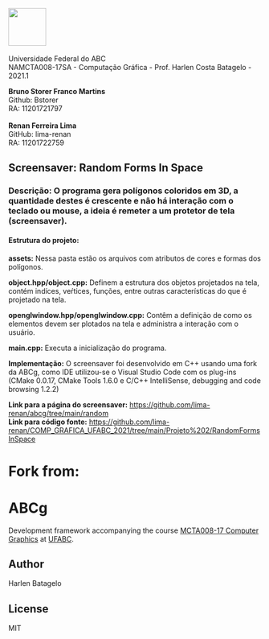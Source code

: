  <img src="https://upload.wikimedia.org/wikipedia/commons/e/ee/Ufabc_logo.png" width="75"/> <br /> <br /> Universidade Federal do ABC <br />
NAMCTA008-17SA - Computação Gráfica - Prof. Harlen Costa Batagelo - 2021.1



**Bruno Storer Franco Martins** <br /> Github: Bstorer <br /> RA: 11201721797 <br /> <br />
**Renan Ferreira Lima** <br /> GitHub: lima-renan	<br /> RA: 11201722759


## Screensaver: Random Forms In Space <br />
### Descrição: O programa gera polígonos coloridos em 3D, a quantidade destes é crescente e não há interação com o teclado ou mouse, a ideia é remeter a um protetor de tela (screensaver).


#### Estrutura do projeto: <br />
**assets:** Nessa pasta estão os arquivos com atributos de cores e formas dos polígonos.

**object.hpp/object.cpp:** Definem a estrutura dos objetos projetados na tela, contém indíces, veŕtices, funções, entre outras características do que é projetado na tela.

**openglwindow.hpp/openglwindow.cpp:** Contêm a definição de como os elementos devem ser plotados na tela e administra a interação com o usuário. 

**main.cpp:** Executa a inicialização do programa.

**Implementação:** O screensaver foi desenvolvido em C++ usando uma fork da ABCg, como IDE utilizou-se o Visual Studio Code com os plug-ins (CMake 0.0.17, CMake Tools 1.6.0 e C/C++ IntelliSense, debugging and code browsing 1.2.2)

**Link para a página do screensaver:** <https://github.com/lima-renan/abcg/tree/main/random> <br />
**Link para código fonte:**  <https://github.com/lima-renan/COMP_GRAFICA_UFABC_2021/tree/main/Projeto%202/RandomFormsInSpace>







# Fork from: <br />
# ABCg

Development framework accompanying the course [MCTA008-17 Computer Graphics](http://professor.ufabc.edu.br/~harlen.batagelo/cg/) at [UFABC](https://www.ufabc.edu.br/).

## Author

Harlen Batagelo

## License

MIT
